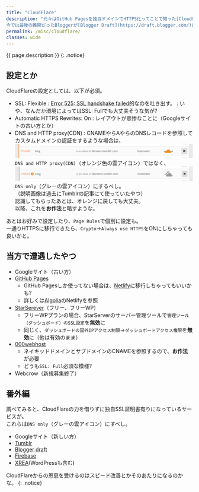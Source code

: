 ```yaml
---
title: "CloudFlare"
description: "元々はGitHub Pagesを独自ドメインでHTTPS化ってことで知った[CloudFlare](https://www.cloudflare.com/)なのだが、いろいろできる子。  
今では最後の難関だったBloggerが[Blogger Draft](https://draft.blogger.com/)によってHTTPS対応になったりしたのだが、もうすっかり他に乗り換えられない環境になってしまった気が。"
permalink: /misc/cloudflare/
classes: wide
---
```

{{ page.description }}
{: .notice}

## 設定とか

CloudFlareの設定としては、以下が必須。
+ SSL: Flexible
: [Error 525: SSL handshake failed](https://support.cloudflare.com/hc/en-us/articles/200278659-Error-525-SSL-handshake-failed)的なのを吐き出す。
: いや、なんだか環境によってはSSL: Fullでも大丈夫そうな気が?
+ Automatic HTTPS Rewrites: On
: レイアウトが悲惨なことに（Googleサイトの古い方とか）
+ DNS and HTTP proxy(CDN)
: CNAMEやらAやらのDNSレコードを参照してカスタムドメインの認証をするような場合は、  
[![Cloud Flare Orange](/assets/images/tumblr-cloudflare-orange.png)](/assets/images/tumblr-cloudflare-orange.png)  
`DNS and HTTP proxy(CDN)`（オレンジ色の雲アイコン）ではなく、    
[![Cloud Flare Gray](/assets/images/tumblr-cloudflare-gray.png)](/assets/images/tumblr-cloudflare-gray.png)
`DNS only`（グレーの雲アイコン）にするべし。  
（説明画像は過去にTumblrの記事にて使っていたやつ）  
認識してもらったあとは、オレンジに戻しても大丈夫。  
以降、これを**お作法**と略すような。

あとはお好みで設定したり、`Page Rules`で個別に設定も。  
一通りHTTPSに移行できたら、`Crypto`→`Always use HTTPS`をONにしちゃっても良いかと。

## 当方で遭遇したやつ

+ Googleサイト（古い方）
+ [GitHub Pages](https://pages.github.com/)
  + GitHub Pagesしか使ってない場合は、[Netlify](https://www.netlify.com/)に移行しちゃってもいいかも?
  + 詳しくは[Algolia](/githubpages/algolia-github/)のNetlifyを参照
+ [StarSerever](https://www.star.ne.jp/)（フリー、フリーWP）
  + フリーWPプランの場合、StarServerのサーバー管理ツールで`管理ツール（ダッシュボード）のSSL設定`を**無効**に
  + 同じく、`ダッシュボードの国外IPアクセス制限`→`ダッシュボードアクセス権限`を**無効**に（他は有効のまま）
+ [000webhost](https://www.000webhost.com/)
  + ネイキッドドメインとサブドメインのCNAMEを参照するので、**お作法**が必要
  + どうも`SSL: Full`必須な模様?
+ Webcrow（新規募集終了）

## 番外編

調べてみると、CloudFlareの力を借りずに独自SSL証明書有りになっているサービスが。  
これらは`DNS only`（グレーの雲アイコン）にすべし。

+ Googleサイト（新しい方）
+ [Tumblr](https://www.tumblr.com/)
+ [Blogger draft](https://draft.blogger.com/) 
+ [Firebase](https://firebase.google.com/)
+ [XREA](https://www.xrea.com/)(WordPressも含む)

CloudFlareからの恩恵を受けるのはスピード改善とかそのあたりになるのかな。
{: .notice}
